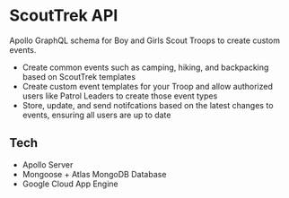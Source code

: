 # ScoutTrek API

Apollo GraphQL schema for Boy and Girls Scout Troops to create custom events. 

* Create common events such as camping, hiking, and backpacking based on ScoutTrek templates
* Create custom event templates for your Troop and allow authorized users like Patrol Leaders to create those event types
* Store, update, and send notifcations based on the latest changes to events, ensuring all users are up to date


## Tech

* Apollo Server
* Mongoose + Atlas MongoDB Database
* Google Cloud App Engine
